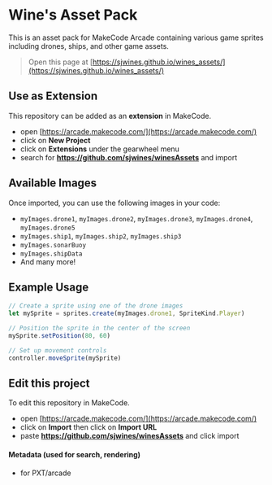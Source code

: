 # Wine's Asset Pack

This is an asset pack for MakeCode Arcade containing various game sprites including drones, ships, and other game assets.

> Open this page at [https://sjwines.github.io/wines_assets/](https://sjwines.github.io/wines_assets/)

## Use as Extension

This repository can be added as an **extension** in MakeCode.

* open [https://arcade.makecode.com/](https://arcade.makecode.com/)
* click on **New Project**
* click on **Extensions** under the gearwheel menu
* search for **https://github.com/sjwines/winesAssets** and import

## Available Images

Once imported, you can use the following images in your code:
- `myImages.drone1`, `myImages.drone2`, `myImages.drone3`, `myImages.drone4`, `myImages.drone5`
- `myImages.ship1`, `myImages.ship2`, `myImages.ship3`
- `myImages.sonarBuoy`
- `myImages.shipData`
- And many more!

## Example Usage

```typescript
// Create a sprite using one of the drone images
let mySprite = sprites.create(myImages.drone1, SpriteKind.Player)

// Position the sprite in the center of the screen
mySprite.setPosition(80, 60)

// Set up movement controls
controller.moveSprite(mySprite)
```

## Edit this project

To edit this repository in MakeCode.

* open [https://arcade.makecode.com/](https://arcade.makecode.com/)
* click on **Import** then click on **Import URL**
* paste **https://github.com/sjwines/winesAssets** and click import

#### Metadata (used for search, rendering)

* for PXT/arcade
<script src="https://makecode.com/gh-pages-embed.js"></script><script>makeCodeRender("{{ site.makecode.home_url }}", "{{ site.github.owner_name }}/{{ site.github.repository_name }}");</script>
